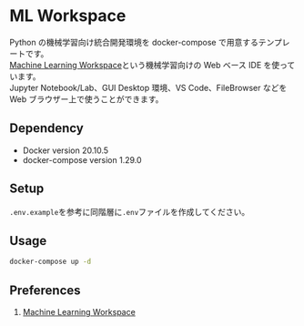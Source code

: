 # ML Workspace

Python の機械学習向け統合開発環境を docker-compose で用意するテンプレートです。  
[Machine Learning Workspace][1]という機械学習向けの Web ベース IDE を使っています。  
Jupyter Notebook/Lab、GUI Desktop 環境、VS Code、FileBrowser などを Web ブラウザー上で使うことができます。

## Dependency

- Docker version 20.10.5
- docker-compose version 1.29.0

## Setup

`.env.example`を参考に同階層に`.env`ファイルを作成してください。

## Usage

```bash
docker-compose up -d
```

## Preferences

1. [Machine Learning Workspace][1]

[1]: https://github.com/ml-tooling/ml-workspace
